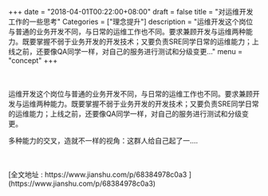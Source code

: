 +++
date = "2018-04-01T00:22:00+08:00"
draft = false
title = "对运维开发工作的一些思考"
Categories = ["理念提升"]
description = "运维开发这个岗位与普通的业务开发不同，与日常的运维工作也不同。要求兼顾开发与运维两种能力。既要掌握不弱于业务开发的开发技术；又要负责SRE同学日常的运维能力；上线之前，还要像QA同学一样，对自己的服务进行测试和分级变更..."
menu = "concept"
+++

<br/>
<br/>
运维开发这个岗位与普通的业务开发不同，与日常的运维工作也不同。要求兼顾开发与运维两种能力。既要掌握不弱于业务开发的开发技术；又要负责SRE同学日常的运维能力；上线之前，还要像QA同学一样，对自己的服务进行测试和分级变更。

多种能力的交叉，造就不一样的视角：这群人给自己起了一....

<br/>
<br/>
[全文地址 : https://www.jianshu.com/p/68384978c0a3 ](https://www.jianshu.com/p/68384978c0a3)

